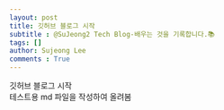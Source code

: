 ```yaml
---
layout: post
title: 깃허브 블로그 시작
subtitle : @SuJeong2 Tech Blog-배우는 것을 기록합니다.📚
tags: []
author: Sujeong Lee
comments : True
---
```


깃허브 블로그 시작
<br>
테스트용 md 파일을 작성하여 올려봄

<br>
